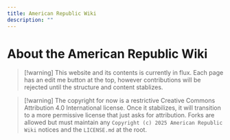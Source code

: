 ```yaml
---
title: American Republic Wiki
description: ""
---
```


# About the American Republic Wiki

>[!warning] This website and its contents is currently in flux. Each page has an edit me button at the top, however contributions will be rejected until the structure and content stablizes.

>[!warning] The copyright for now is a restrictive Creative Commons Attribution 4.0 International license. Once it stabilizes, it will transition to a more permissive license that just asks for attribution. Forks are allowed but must maintain any `Copyright (c) 2025 American Republic Wiki` notices and the `LICENSE.md` at the root.


